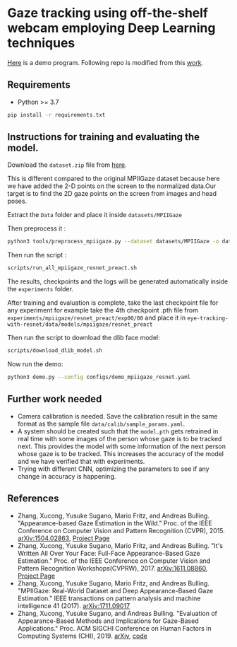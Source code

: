 # Gaze tracking using off-the-shelf webcam employing Deep Learning techniques

[Here](https://github.com/hysts/pytorch_mpiigaze_demo) is a demo program.
Following repo is modified from this [work](https://github.com/hysts/pytorch_mpiigaze).


## Requirements

* Python >= 3.7

```bash
pip install -r requirements.txt
```

## Instructions for training and evaluating the model.

Download the `dataset.zip` file from [here](https://drive.google.com/file/d/1jJMUZ8wvEEs8q3lqGGa3gxwGA8syy2OO/view?usp=sharing).

This is different compared to the original MPIIGaze dataset because here we have added the 2-D points on the screen to the normalized data.Our target is to find the 2D gaze points on the screen from images and head poses.

Extract the `Data` folder and place it inside `datasets/MPIIGaze`

Then preprocess it :

```bash
python3 tools/preprocess_mpiigaze.py --dataset datasets/MPIIGaze -o datasets/
```
Then run the script :

```bash
scripts/run_all_mpiigaze_resnet_preact.sh

```
The results, checkpoints and the logs will be generated automatically inside the `experiments` folder.

After training and evaluation is complete, take the last checkpoint file for any experiment for example take the 4th checkpoint .pth file from 
`experiments/mpiigaze/resnet_preact/exp00/00` and place it in `eye-tracking-with-resnet/data/models/mpiigaze/resnet_preact`

Then run the script to download the dlib face model:
```bash
scripts/download_dlib_model.sh
```
Now run the demo:
```bash
python3 demo.py --config configs/demo_mpiigaze_resnet.yaml
```


## Further work needed

* Camera calibration is needed. Save the calibration result in the same format as the sample file `data/calib/sample_params.yaml`.
* A system should be created such that the `model.pth` gets retrained in real time with some images of the person whose gaze is to be tracked next. This provides the model with some information of the next person whose gaze is to be tracked. This increases the accuracy of the model and we have verified that with experiments.
* Trying with different CNN, optimizing the parameters to see if any change in accuracy is happening.




## References

* Zhang, Xucong, Yusuke Sugano, Mario Fritz, and Andreas Bulling. "Appearance-based Gaze Estimation in the Wild." Proc. of the IEEE Conference on Computer Vision and Pattern Recognition (CVPR), 2015. [arXiv:1504.02863](https://arxiv.org/abs/1504.02863), [Project Page](https://www.mpi-inf.mpg.de/departments/computer-vision-and-multimodal-computing/research/gaze-based-human-computer-interaction/appearance-based-gaze-estimation-in-the-wild/)
* Zhang, Xucong, Yusuke Sugano, Mario Fritz, and Andreas Bulling. "It's Written All Over Your Face: Full-Face Appearance-Based Gaze Estimation." Proc. of the IEEE Conference on Computer Vision and Pattern Recognition Workshops(CVPRW), 2017. [arXiv:1611.08860](https://arxiv.org/abs/1611.08860), [Project Page](https://www.mpi-inf.mpg.de/departments/computer-vision-and-machine-learning/research/gaze-based-human-computer-interaction/its-written-all-over-your-face-full-face-appearance-based-gaze-estimation/)
* Zhang, Xucong, Yusuke Sugano, Mario Fritz, and Andreas Bulling. "MPIIGaze: Real-World Dataset and Deep Appearance-Based Gaze Estimation." IEEE transactions on pattern analysis and machine intelligence 41 (2017). [arXiv:1711.09017](https://arxiv.org/abs/1711.09017)
* Zhang, Xucong, Yusuke Sugano, and Andreas Bulling. "Evaluation of Appearance-Based Methods and Implications for Gaze-Based Applications." Proc. ACM SIGCHI Conference on Human Factors in Computing Systems (CHI), 2019. [arXiv](https://arxiv.org/abs/1901.10906), [code](https://git.hcics.simtech.uni-stuttgart.de/public-projects/opengaze)



